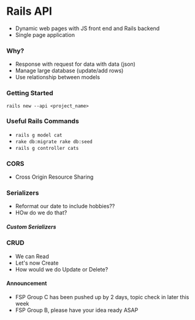 # Rails API
- Dynamic web pages with JS front end and Rails backend
- Single page application

### Why?
- Response with request for data with data (json)
- Manage large database (update/add rows)
- Use relationship between models

### Getting Started
`rails new --api <project_name>`

### Useful Rails Commands
- `rails g model cat`
- `rake db:migrate rake db:seed`
- `rails g controller cats`

### CORS
- Cross Origin Resource Sharing

### Serializers
- Reformat our date to include hobbies??
- HOw do we do that?

##### Custom Serializers

### CRUD
 - We can Read
 - Let's now Create
 - How would we do Update or Delete?

#### Announcement
- FSP Group C has been pushed up by 2 days, topic check in later this week
- FSP Group B, please have your idea ready ASAP
